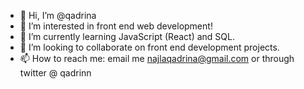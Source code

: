 - 👋 Hi, I’m @qadrina
- 👀 I’m interested in front end web development!
- 🌱 I’m currently learning JavaScript (React) and SQL.
- 💞️ I’m looking to collaborate on front end development projects.
- 📫 How to reach me: email me najlaqadrina@gmail.com or through twitter @ qadrinn

<!---
qadrina/qadrina is a ✨ special ✨ repository because its `README.md` (this file) appears on your GitHub profile.
You can click the Preview link to take a look at your changes.
--->

